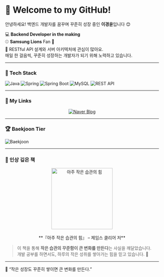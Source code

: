 # 🌟 Welcome to my GitHub!

안녕하세요! 백엔드 개발자를 꿈꾸며 꾸준히 성장 중인 **이경윤**입니다 😊

💻 **Backend Developer in the making**  
⚾ **Samsung Lions** Fan 💙  
🌱 RESTful API 설계와 서버 아키텍처에 관심이 많아요.  
매일 한 걸음씩, 꾸준히 성장하는 개발자가 되기 위해 노력하고 있습니다.

---

### 🧰 Tech Stack

![Java](https://img.shields.io/badge/Java-007396?style=for-the-badge&logo=OpenJDK&logoColor=white)
![Spring](https://img.shields.io/badge/Spring-6DB33F?style=for-the-badge&logo=Spring&logoColor=white)
![Spring Boot](https://img.shields.io/badge/Spring%20Boot-6DB33F?style=for-the-badge&logo=SpringBoot&logoColor=white)
![MySQL](https://img.shields.io/badge/MySQL-4479A1?style=for-the-badge&logo=MySQL&logoColor=white)
![REST API](https://img.shields.io/badge/REST%20API-FF6F00?style=for-the-badge&logo=Postman&logoColor=white)

---

### 🔗 My Links

<div align="center">

<a href="https://blog.naver.com/jack3614" target="_blank">
  <img src="https://img.shields.io/badge/Naver%20Blog-03C75A?style=for-the-badge&logo=Naver&logoColor=white" alt="Naver Blog"/>
</a>  

</div>

---

### 🏆 Baekjoon Tier

![Baekjoon](https://mazassumnida.wtf/api/v2/generate_badge?boj=jack36140)

---

### 📘 인상 깊은 책

<div align="center">
  <img src="https://contents.kyobobook.co.kr/sih/fit-in/458x0/pdt/9791162540640.jpg" alt="아주 작은 습관의 힘" width="200px"/>
  <br/><br/>
  **『아주 작은 습관의 힘』 – 제임스 클리어 저**
</div>

> 이 책을 통해 **작은 습관의 꾸준함이 큰 변화를 만든다**는 사실을 깨달았습니다.  
> 개발 공부를 하면서도, 하루의 작은 성취를 쌓아가는 힘을 믿고 있습니다. 💪

---

💬 “작은 성장도 꾸준히 쌓이면 큰 변화를 만든다.”
